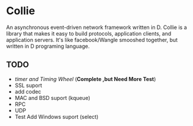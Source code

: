 # Collie
An asynchronous event-driven network framework written in D.
Collie is a library that makes it easy to build protocols, application clients, and application servers.
It's like facebook/Wangle smooshed together, but written in D programing language.

## TODO
- _timer and  Timing Wheel_ (__Complete ,but Need More Test__)
- SSL suport
- add codec 
- MAC and BSD suport (kqueue)
- RPC
- UDP
- Test Add Windows suport (select)
